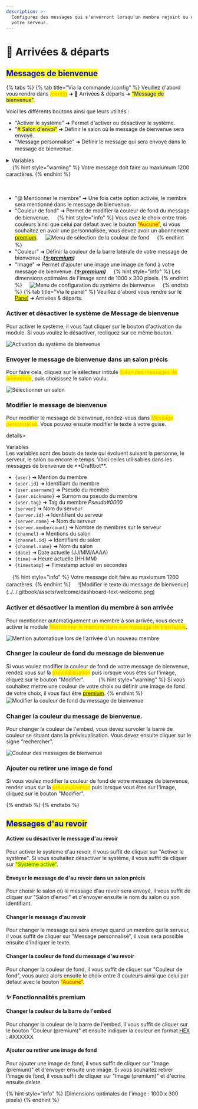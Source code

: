 ```yaml
---
description: >-
  Configurez des messages qui s'enverront lorsqu'un membre rejoint ou quitte
  votre serveur.
---
```


# 👋 Arrivées & départs

## <mark style="color:blue;">Messages de bienvenue</mark>

{% tabs %}
{% tab title="Via la commande /config" %}
Veuillez d'abord vous rendre dans <mark style="color:orange;">/config</mark> ➜ 👋
Arrivées & départs ➜ <mark style="color:blue;">"Message de bienvenue"</mark>.

Voici les différents boutons ainsi que leurs utilités :
- "Activer le système" ➜ Permet d'activer ou désactiver le système.
- "<mark style="color:blue;"># Salon d'envoi"</mark> ➜ Définir le salon où le message de bienvenue sera envoyé.
- "Message personnalisé" ➜ Définir le message qui sera envoyé dans le message de bienvenue.
ㅤ
<details>
<summary>Variables</summary>
Les variables sont des bouts de texte qui évoluent suivant la personne, le serveur, le salon ou encore le temps. Voici celles utilisables dans les messages de bienvenue de **Draftbot**.

- `{user}` ➜ Mention du membre
- `{user.id}` ➜ Identifiant du membre
- `{user.username}` ➜ Pseudo du membre
- `{user.nickname}` ➜ Surnom ou pseudo du membre
- `{user.tag}` ➜ Tag du membre _Pseudo#0000_
- `{server}` ➜ Nom du serveur
- `{server.id}` ➜ Identifiant du serveur
- `{server.name}` ➜ Nom du serveur
- `{server.membercount}` ➜ Nombre de membres sur le serveur
- `{channel}` ➜ Mentions du salon
- `{channel.id}` ➜ Identifiant du salon
- `{channel.name}` ➜ Nom du salon
- `{date}` ➜ Date actuelle (JJ/MM/AAAA)
- `{time}` ➜ Heure actuelle (HH:MM)
- `{timestamp}` ➜ Timestamp actuel en secondes

</details>
ㅤ
{% hint style="warning" %}
Votre message doit faire au maxiumum 1200 caractères.
{% endhint %}

ㅤ
- "@ Mentionner le membre" ➜ Une fois cette option activée, le membre sera mentionné dans le message de bienvenue.
- "Couleur de fond" ➜ Permet de modifier la couleur de fond du message de bienvenue.
ㅤ
{% hint style="info" %}
Vous avez le choix entre trois couleurs ainsi que celui par défaut avec le bouton <mark style="color:red;">"Aucune"</mark>, si vous souhaitez en avoir une personnalisée, vous devez avoir un abonnement <mark style="color:blue;">[premium](https://draftbot.fr/premium)</mark>.
ㅤ
![Menu de sélection de la couleur de fond](../../.gitbook/assets/welcome/background-color.png)
ㅤ
{% endhint %}
ㅤ
- "Couleur" ➜ Définir la couleur de la barre latérale de votre message de bienvenue. **_([✨ premium](https://draftbot.fr/premium))_**
- "Image" ➜ Permet d'ajouter une image une image de fond à votre message de bienvenue. **_([✨ premium](https://draftbot.fr/premium))_**
ㅤ
{% hint style="info" %}
Les dimensions optimales de l'image sont de 1000 x 300 pixels.
{% endhint %}
ㅤ
![Menu de configuration du système de bienvenue](../../.gitbook/assets/welcome/view-welcome-message.png)
ㅤ
{% endtab %}
{% tab title="Via le panel" %}
Veuillez d'abord vous rendre sur le <mark style="color:orange;">[Panel](https://draftbot.fr/dashboard/)</mark> ➜ Arrivées & départs.

### Activer et désactiver le système de Message de bienvenue

Pour activer le système, il vous faut cliquer sur le bouton d'activation du module. Si vous voulez le désactiver, recliquez sur ce même bouton.

![Activation du système de bienvenue](../../.gitbook/assets/welcome/dashboard-enable.png)

### Envoyer le message de bienvenue dans un salon précis

Pour faire cela, cliquez sur le sélecteur intitulé <mark style="color:orange;">Salon des messages de bienvenue</mark>, puis choisissez le salon voulu.

![Sélectionner un salon](../../.gitbook/assets/welcome/dashboard-choose-room.png)

### Modifier le message de bienvenue

Pour modifier le message de bienvenue, rendez-vous dans <mark style="color:orange;">Message personnalisé</mark>. Vous pouvez ensuite modifier le texte à votre guise.

details>
<summary>Variables</summary>
Les variables sont des bouts de texte qui évoluent suivant la personne, le serveur, le salon ou encore le temps. Voici celles utilisables dans les messages de bienvenue de **Draftbot**.

- `{user}` ➜ Mention du membre
- `{user.id}` ➜ Identifiant du membre
- `{user.username}` ➜ Pseudo du membre
- `{user.nickname}` ➜ Surnom ou pseudo du membre
- `{user.tag}` ➜ Tag du membre _Pseudo#0000_
- `{server}` ➜ Nom du serveur
- `{server.id}` ➜ Identifiant du serveur
- `{server.name}` ➜ Nom du serveur
- `{server.membercount}` ➜ Nombre de membres sur le serveur
- `{channel}` ➜ Mentions du salon
- `{channel.id}` ➜ Identifiant du salon
- `{channel.name}` ➜ Nom du salon
- `{date}` ➜ Date actuelle (JJ/MM/AAAA)
- `{time}` ➜ Heure actuelle (HH:MM)
- `{timestamp}` ➜ Timestamp actuel en secondes

</details>
ㅤ
{% hint style="info" %} 
 Votre message doit faire au maxiumum 1200 caractères.
{% endhint %}
ㅤ
![Modifier le texte du message de bienvenue](../../.gitbook/assets/welcome/dashboard-text-welcome.png)
ㅤ

### Activer et désactiver la mention du membre à son arrivée

Pour mentionner automatiquement un membre à son arrivée, vous devez activer le module <mark style="color:orange;">Mentionner le membre dans son message de bienvenue</mark>.

![Mention automatique lors de l'arrivée d'un nouveau membre](../../.gitbook/assets/welcome/dashboard-automatic-mention.png)

### Changer la couleur de fond du message de bienvenue

Si vous voulez modifier la couleur de fond de votre message de bienvenue, rendez vous sur la <mark style="color:orange;">prévisalisuation</mark> puis lorsque vous êtes sur l'image, cliquez sur le bouton "Modifier".
ㅤ
ㅤ
{% hint style="warning" %}
Si vous souhaitez mettre une couleur de votre choix ou définir une image de fond de votre choix, il vous faut être <mark style="color:orange;">[premium](https://draftbot.fr/premium)</mark>.
{% endhint %}
ㅤ
![Modifier la couleur de fond du message de bienvenue](../../.gitbook/assets/welcome/dashboard-background-picture.gif)
ㅤ
### Changer la couleur du message de bienvenue.

Pour changer la couleur de l'embed, vous devez survoler la barre de couleur se situant dans la prévisualisation. Vous devez ensuite cliquer sur le signe "rechercher".

![Couleur des messages de bienvenue](../../.gitbook/assets/welcome/dashboard-embed-color.png)

### Ajouter ou retirer une image de fond

Si vous voulez modifier la couleur de fond de votre message de bienvenue, rendez vous sur la <mark style="color:orange;">prévisualisation</mark> puis lorsque vous êtes sur l'image, cliquez sur le bouton "Modifier".

{% endtab %}
{% endtabs %}

## <mark style="color:blue;">Messages d'au revoir</mark>

#### Activer ou désactiver le message d'au revoir

Pour activer le système d'au revoir, il vous suffit de cliquer sur "Activer le système". Si vous souhaitez désactiver le système, il vous suffit de cliquer sur <mark style="color:green;">"Système activé"</mark>.

#### Envoyer le message de d'au revoir dans un salon précis

Pour choisir le salon où le message d'au revoir sera envoyé, il vous suffit de cliquer sur "Salon d'envoi" et d'envoyer ensuite le nom du salon ou son identifiant.

#### Changer le message d'au revoir

Pour changer le message qui sera envoyé quand un membre qui le serveur, il vous suffit de cliquer sur "Message personnalisé", il vous sera possible ensuite d'indiquer le texte.

#### Changer la couleur de fond du message d'au revoir

Pour changer la couleur de fond, il vous suffit de cliquer sur "Couleur de fond", vous aurez alors ensuite le choix entre 3 couleurs ainsi que celui par défaut avec le bouton <mark style="color:red;">"Aucune"</mark>.

### :sparkles: Fonctionnalités premium

#### Changer la couleur de la barre de l'embed

Pour changer la couleur de la barre de l'embed, il vous suffit de cliquer sur le bouton "Couleur (premium)" et ensuite indiquer la couleur en format [HEX](https://htmlcolorcodes.com/) : #XXXXXX

#### Ajouter ou retirer une image de fond

Pour ajouter une image de fond, il vous suffit de cliquer sur "Image (premium)" et d'envoyer ensuite une image. Si vous souhaitez retirer l'image de fond, il vous suffit de cliquer sur "Image (premium)" et d'écrire ensuite _delete_.

{% hint style="info" %}
(Dimensions optimales de l'image : 1000 x 300 pixels)
{% endhint %}

